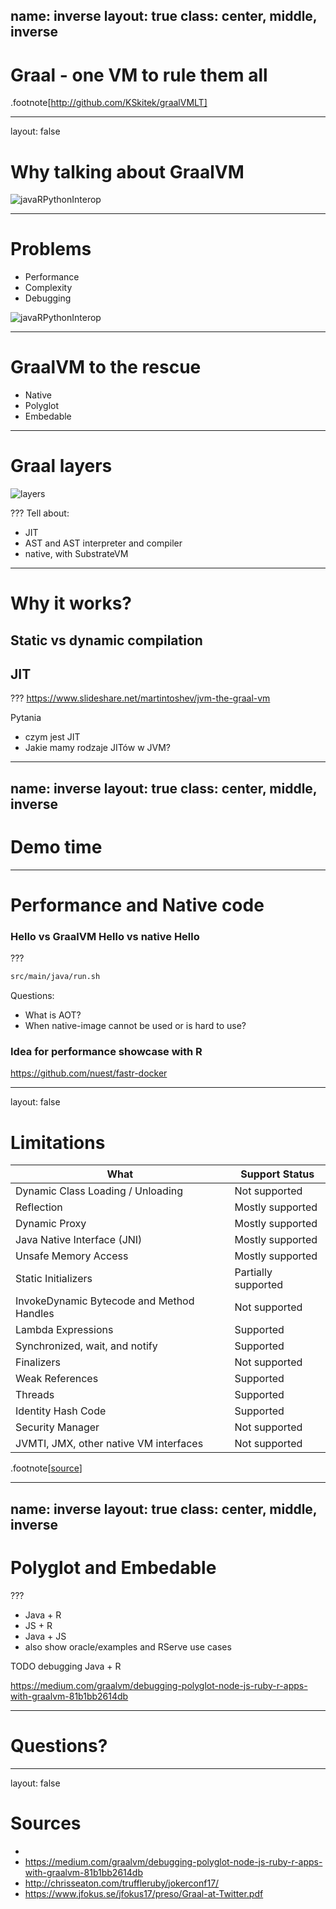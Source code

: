 name: inverse
layout: true
class: center, middle, inverse
---
# Graal - one VM to rule them all

.footnote[http://github.com/KSkitek/graalVMLT]

---
layout: false
# Why talking about GraalVM

![javaRPythonInterop](javaRPythonInterop.png)

---
# Problems

* Performance
* Complexity
* Debugging

![javaRPythonInterop](javaRPythonInterop.png)

---
# GraalVM to the rescue

* Native
* Polyglot
* Embedable

---
# Graal layers

![layers](layers.png)

???
Tell about:
* JIT
* AST and AST interpreter and compiler
* native, with SubstrateVM

---
# Why it works?

## Static vs dynamic compilation
## JIT

???
https://www.slideshare.net/martintoshev/jvm-the-graal-vm

Pytania
* czym jest JIT
* Jakie mamy rodzaje JITów w JVM?

---
name: inverse
layout: true
class: center, middle, inverse
---

# Demo time

---
# Performance and Native code

### Hello vs GraalVM Hello vs native Hello

???
```bash
src/main/java/run.sh
```

Questions:
* What is AOT?
* When native-image cannot be used or is hard to use?

### Idea for performance showcase with R
https://github.com/nuest/fastr-docker

---
layout: false
# Limitations

| What | Support Status|
| ---------- | ----------|
| Dynamic Class Loading / Unloading | Not supported|
| Reflection | Mostly supported|
| Dynamic Proxy | Mostly supported|
| Java Native Interface (JNI) | Mostly supported|
| Unsafe Memory Access | Mostly supported |
| Static Initializers | Partially supported|
| InvokeDynamic Bytecode and Method Handles | Not supported|
| Lambda Expressions | Supported|
| Synchronized, wait, and notify | Supported|
| Finalizers | Not supported|
| Weak References | Supported|
| Threads | Supported|
| Identity Hash Code | Supported|
| Security Manager | Not supported|
| JVMTI, JMX, other native VM interfaces | Not supported|

.footnote[[source](https://github.com/oracle/graal/blob/master/substratevm/LIMITATIONS.md)]

---
name: inverse
layout: true
class: center, middle, inverse
---
# Polyglot and Embedable

???

* Java + R
* JS + R
* Java + JS
* also show oracle/examples and RServe use cases

TODO debugging Java + R

https://medium.com/graalvm/debugging-polyglot-node-js-ruby-r-apps-with-graalvm-81b1bb2614db

---
# Questions?

---
layout: false
# Sources

* 
* https://medium.com/graalvm/debugging-polyglot-node-js-ruby-r-apps-with-graalvm-81b1bb2614db
* http://chrisseaton.com/truffleruby/jokerconf17/
* https://www.jfokus.se/jfokus17/preso/Graal-at-Twitter.pdf